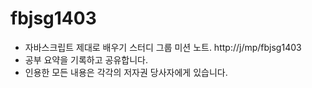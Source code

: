 fbjsg1403
=======
- 자바스크립트 제대로 배우기 스터디 그룹 미션 노트. http://j/mp/fbjsg1403<br>
- 공부 요약을 기록하고 공유합니다.<br>
- 인용한 모든 내용은 각각의 저자권 당사자에게 있습니다.<br>
